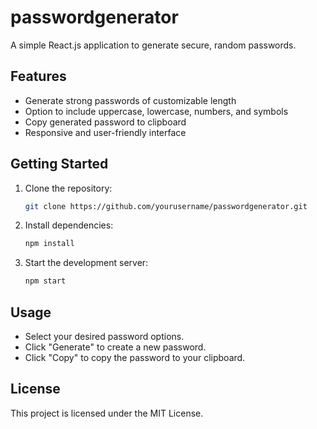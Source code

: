 
# passwordgenerator

A simple React.js application to generate secure, random passwords.

## Features

- Generate strong passwords of customizable length
- Option to include uppercase, lowercase, numbers, and symbols
- Copy generated password to clipboard
- Responsive and user-friendly interface

## Getting Started

1. Clone the repository:
    ```bash
    git clone https://github.com/yourusername/passwordgenerator.git
    ```
2. Install dependencies:
    ```bash
    npm install
    ```
3. Start the development server:
    ```bash
    npm start
    ```

## Usage

- Select your desired password options.
- Click "Generate" to create a new password.
- Click "Copy" to copy the password to your clipboard.

## License

This project is licensed under the MIT License.
